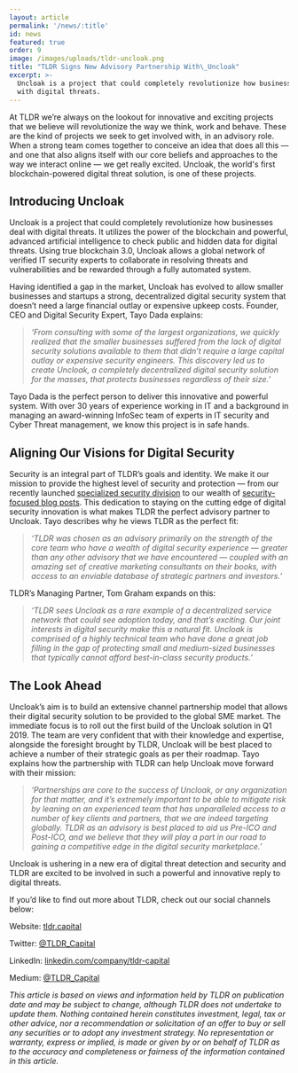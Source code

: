 ```yaml
---
layout: article
permalink: '/news/:title'
id: news
featured: true
order: 9
image: /images/uploads/tldr-uncloak.png
title: "TLDR Signs New Advisory Partnership With\_Uncloak"
excerpt: >-
  Uncloak is a project that could completely revolutionize how businesses deal
  with digital threats.
---
```

At TLDR we’re always on the lookout for innovative and exciting projects that we believe will revolutionize the way we think, work and behave. These are the kind of projects we seek to get involved with, in an advisory role. When a strong team comes together to conceive an idea that does all this — and one that also aligns itself with our core beliefs and approaches to the way we interact online — we get really excited. Uncloak, the world's first blockchain-powered digital threat solution, is one of these projects.



## Introducing Uncloak

Uncloak is a project that could completely revolutionize how businesses deal with digital threats. It utilizes the power of the blockchain and powerful, advanced artificial intelligence to check public and hidden data for digital threats. Using true blockchain 3.0, Uncloak allows a global network of verified IT security experts to collaborate in resolving threats and vulnerabilities and be rewarded through a fully automated system. 

Having identified a gap in the market, Uncloak has evolved to allow smaller businesses and startups a strong, decentralized digital security system that doesn’t need a large financial outlay or expensive upkeep costs. Founder, CEO and Digital Security Expert, Tayo Dada explains:

> _‘From consulting with some of the largest organizations, we quickly realized that the smaller businesses suffered from the lack of digital security solutions available to them that didn’t require a large capital outlay or expensive security engineers. This discovery led us to create Uncloak, a completely decentralized digital security solution for the masses, that protects businesses regardless of their size.’_

Tayo Dada is the perfect person to deliver this innovative and powerful system. With over 30 years of experience working in IT and a background in managing an award-winning InfoSec team of experts in IT security and Cyber Threat management, we know this project is in safe hands.  



## Aligning Our Visions for Digital Security

Security is an integral part of TLDR’s goals and identity. We make it our mission to provide the highest level of security and protection — from our recently launched [specialized security division](https://medium.com/@TLDR_Capital/tldr-capital-launches-security-division-70b01fbff1f8) to our wealth of [security-focused blog posts](https://medium.com/@TLDR_Capital). This dedication to staying on the cutting edge of digital security innovation is what makes TLDR the perfect advisory partner to Uncloak. Tayo describes why he views TLDR as the perfect fit:

> _‘TLDR was chosen as an advisory primarily on the strength of the core team who have a wealth of digital security experience — greater than any other advisory that we have encountered — coupled with an amazing set of creative marketing consultants on their books, with access to an enviable database of strategic partners and investors.’_

TLDR’s Managing Partner, Tom Graham expands on this:

> _‘TLDR sees Uncloak as a rare example of a decentralized service network that could see adoption today, and that’s exciting. Our joint interests in digital security make this a natural fit. Uncloak is comprised of a highly technical team who have done a great job filling in the gap of protecting small and medium-sized businesses that typically cannot afford best-in-class security products.’_



## The Look Ahead

Uncloak’s aim is to build an extensive channel partnership model that allows their digital security solution to be provided to the global SME market. The immediate focus is to roll out the first build of the Uncloak solution in Q1 2019. The team are very confident that with their knowledge and expertise, alongside the foresight brought by TLDR, Uncloak will be best placed to achieve a number of their strategic goals as per their roadmap. Tayo explains how the partnership with TLDR can help Uncloak move forward with their mission:

> _‘Partnerships are core to the success of Uncloak, or any organization for that matter, and it’s extremely important to be able to mitigate risk by leaning on an experienced team that has unparalleled access to a number of key clients and partners, that we are indeed targeting globally. TLDR as an advisory is best placed to aid us Pre-ICO and Post-ICO, and we believe that they will play a part in our road to gaining a competitive edge in the digital security marketplace.’_

Uncloak is ushering in a new era of digital threat detection and security and TLDR are excited to be involved in such a powerful and innovative reply to digital threats. 



If you’d like to find out more about TLDR, check out our social channels below:

Website: [tldr.capital](http://www.tldr.capital/)

Twitter: [@TLDR_Capital](https://twitter.com/TLDR_Capital)

LinkedIn: [linkedin.com/company/tldr-capital](https://www.linkedin.com/company/tldr-capital/)

Medium: [@TLDR_Capital](https://medium.com/@TLDR_Capital)



_This article is based on views and information held by TLDR on publication date and may be subject to change, although TLDR does not undertake to update them. Nothing contained herein constitutes investment, legal, tax or other advice, nor a recommendation or solicitation of an offer to buy or sell any securities or to adopt any investment strategy. No representation or warranty, express or implied, is made or given by or on behalf of TLDR as to the accuracy and completeness or fairness of the information contained in this article._
